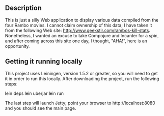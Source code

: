 ## Description

This is just a silly Web application to display various data compiled from the four Rambo movies.
I cannot claim ownership of this data; I have taken it from the following Web site: http://www.geekstir.com/rambos-kill-stats.
Nonetheless, I wanted an excuse to take Compojure and Incanter for a spin, and after coming across this site one day,
I thought, "AHA!", here is an opportunity.

## Getting it running locally

This project uses Leiningen, version 1.5.2 or greater, so you will need to get it in order to run this locally.
After downloading the project, run the following steps:

lein deps
lein uberjar
lein run

The last step will launch Jetty; point your browser to http://localhost:8080 and you should see the main page.